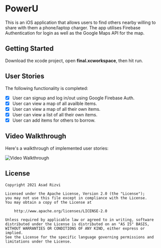 # PowerU

This is an iOS application that allows users to find others nearby willing to share with them a phone/laptop charger. The app utilises Firebase Authentication for login as well as the Google Maps API for the map. 

## Getting Started

Download the xcode project, open **final.xcworkspace**, then hit run.

## User Stories

The following functionality is completed:

- [x] User can signup and log in/out using Google Firebase Auth.
- [x] User can view a map of all availble items.
- [x] User can view a map of all their own items.
- [x] User can view a list of all their own items.
- [x] User can add items for others to borrow.

## Video Walkthrough

Here's a walkthrough of implemented user stories:

<img src='demo.gif' title='Video Walkthrough' width='' alt='Video Walkthrough' /><br>

## License

    Copyright 2021 Asad Rizvi

    Licensed under the Apache License, Version 2.0 (the "License");
    you may not use this file except in compliance with the License.
    You may obtain a copy of the License at

        http://www.apache.org/licenses/LICENSE-2.0

    Unless required by applicable law or agreed to in writing, software
    distributed under the License is distributed on an "AS IS" BASIS,
    WITHOUT WARRANTIES OR CONDITIONS OF ANY KIND, either express or implied.
    See the License for the specific language governing permissions and
    limitations under the License.
